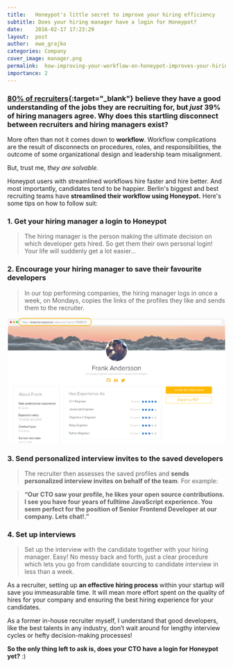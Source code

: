 ```yaml
---
title:   Honeypot's little secret to improve your hiring efficiency
subtitle: Does your hiring manager have a login for Honeypot? 
date:    2016-02-17 17:23:29
layout:  post
author:  ewe_grajko
categories: Company
cover_image: manager.png
permalink:  how-improving-your-workflow-on-honeypot-improves-your-hiring-efficiency/
importance: 2
---
```


### [80% of recruiters][1]{:target="_blank"} believe they have a good understanding of the jobs they are recruiting for, but *just* 39% of hiring managers agree. Why does this startling disconnect between recruiters and hiring managers exist?

<!--more--> 


More often than not it comes down to **workflow**. Workflow complications are the result of disconnects on procedures, roles, and responsibilities, the outcome of some organizational design and leadership team misalignment.

But, trust me, *they are solvable.*

Honeypot users with streamlined workflows hire faster and hire better. And most importantly, candidates tend to be happier. Berlin's biggest and best recruiting teams have **streamlined their workflow using Honeypot.** Here's some tips on how to follow suit: 



### 1. Get your hiring manager a login to Honeypot

>The hiring manager is the person making the ultimate decision on which developer gets hired. So get them their own personal login! Your life will suddenly get a lot easier...



### 2. Encourage your hiring manager to save their favourite developers

>In our top performing companies, the hiring manager logs in once a week, on Mondays, copies the links of the profiles they like and sends them to the recruiter. 


![honeypot](/assets/images/copy_talent_link.png)



### 3. Send personalized interview invites to the saved developers 

>The recruiter then assesses the saved profiles and **sends personalized interview invites on behalf of the team**. For example:

>**“Our CTO saw your profile, he likes your open source contributions. I see you have four years of fulltime JavaScript experience. You seem perfect for the position of Senior Frontend Developer at our company. Lets chat!.”** 


### 4. Set up interviews


>Set up the interview with the candidate together with your hiring manager.  Easy! No messy back and forth, just a clear procedure which lets you go from candidate sourcing to candidate interview in less than a week. 


As a recruiter, setting up **an effective hiring process** within your startup will save you immeasurable time.  It will mean more effort spent on the quality of hires for your company and ensuring the best hiring experience for your candidates. 

As a former in-house recruiter myself, I understand that good developers, like the best talents in any industry, don’t wait around for lengthy interview cycles or hefty decision-making processes! 

**So the only thing left to ask is, does your CTO have a login for Honeypot yet?** :) 




[1]:https://business.linkedin.com/talent-solutions/blog/2015/04/the-conversation-every-recruiter-needs-to-have-with-their-hiring-manager 